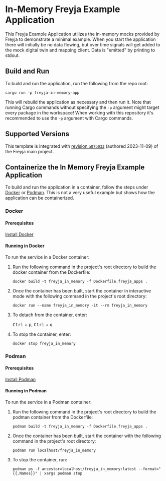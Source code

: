 # In-Memory Freyja Example Application

This Freyja Example Application utilizes the in-memory mocks provided by Freyja to demonstrate a minimal example. When you start the application there will initially be no data flowing, but over time signals will get added to the mock digital twin and mapping client. Data is "emitted" by printing to stdout.

## Build and Run

To build and run the application, run the following from the repo root:

```shell
cargo run -p freyja-in-memory-app
```

This will rebuild the application as necessary and then run it. Note that running Cargo commands without specifying the `-p` argument might target every package in the workspace! When working with this repository it's recommended to use the `-p` argument with Cargo commands.

## Supported Versions

This template is integrated with [revision `a07b033`](https://github.com/eclipse-ibeji/freyja/commit/a07b03349d23b14d0c215ace341e05d9e4e5195e) (authored 2023-11-09) of the Freyja main project.

## Containerize the In Memory Freyja Example Application

To build and run the application in a container, follow the steps under [Docker](#docker) or
[Podman](#podman). This is not a very useful example but shows how the application can be
containerized.

### Docker

#### Prerequisites

[Install Docker](https://docs.docker.com/engine/install/)

#### Running in Docker

To run the service in a Docker container:

1. Run the following command in the project's root directory to build the docker container from the
Dockerfile:

    ```shell
    docker build -t freyja_in_memory -f Dockerfile.freyja_apps .
    ```

1. Once the container has been built, start the container in interactive mode with the following
command in the project's root directory:

    ```shell
    docker run --name freyja_in_memory -it --rm freyja_in_memory
    ```

1. To detach from the container, enter:

    <kbd>Ctrl</kbd> + <kbd>p</kbd>, <kbd>Ctrl</kbd> + <kbd>q</kbd>

1. To stop the container, enter:

    ```shell
    docker stop freyja_in_memory
    ```

### Podman

#### Prerequisites

[Install Podman](https://podman.io/docs/installation)

#### Running in Podman

To run the service in a Podman container:

1. Run the following command in the project's root directory to build the podman container from the
Dockerfile:

    ```shell
    podman build -t freyja_in_memory -f Dockerfile.freyja_apps .
    ```

1. Once the container has been built, start the container with the following command in the
project's root directory:

    ```shell
    podman run localhost/freyja_in_memory
    ```

1. To stop the container, run:

    ```shell
    podman ps -f ancestor=localhost/freyja_in_memory:latest --format="{{.Names}}" | xargs podman stop
    ```
